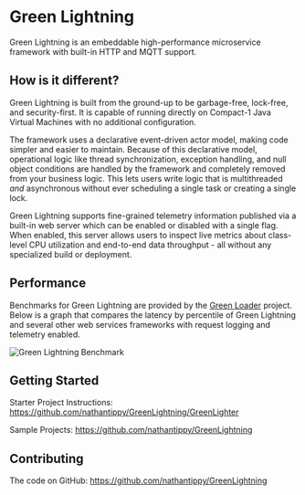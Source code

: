 # Green Lightning
Green Lightning is an embeddable high-performance microservice framework with built-in HTTP and MQTT support.

## How is it different?
Green Lightning is built from the ground-up to be garbage-free, lock-free, and security-first. It is capable of running directly on Compact-1 Java Virtual Machines with no additional configuration.

The framework uses a declarative event-driven actor model, making code simpler and easier to maintain. Because of this declarative model, operational logic like thread synchronization, exception handling, and null object conditions are handled by the framework and completely removed from your business logic. This lets users write logic that is multithreaded *and* asynchronous without ever scheduling a single task or creating a single lock.

Green Lightning supports fine-grained telemetry information published via a built-in web server which can be enabled or disabled with a single flag. When enabled, this server allows users to inspect live metrics about class-level CPU utilization and end-to-end data throughput - all without any specialized build or deployment. 

## Performance
Benchmarks for Green Lightning are provided by the [Green Loader](https://github.com/oci-pronghorn/GreenLoader) project. Below is a graph that compares the latency by percentile of Green Lightning and several other web services frameworks with request logging and telemetry enabled.

![Green Lightning Benchmark](benchmark.png)

## Getting Started

Starter Project Instructions:
https://github.com/nathantippy/GreenLightning/GreenLighter

Sample Projects:
https://github.com/nathantippy/GreenLightning

## Contributing

The code on GitHub:
https://github.com/nathantippy/GreenLightning

